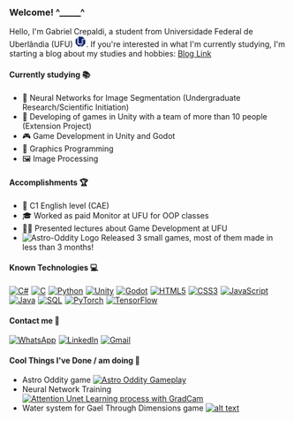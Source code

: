 ### Welcome! ^_____^

Hello, I'm Gabriel Crepaldi, a student from Universidade Federal de Uberlândia (UFU) <a href="https://www.ufu.br"><img src="Ufu_logo.png" alt="UFU logo" width="20" height="20"/></a>. 
If you're interested in what I'm currently studying, I'm starting a blog about my studies and hobbies:
[Blog Link](https://chiseled-lantana-ef4.notion.site/Gabri0-1300f49239cc80c6b557f0f8bec28e76?pvs=4)

#### Currently studying 📚

- 🧠 Neural Networks for Image Segmentation (Undergraduate Research/Scientific Initiation)
- 👾 Developing of games in Unity with a team of more than 10 people (Extension Project)
- 🎮 Game Development in Unity and Godot
- 🔢 Graphics Programming
- 🖼️ Image Processing

#### Accomplishments 🏆

- 🔡 C1 English level (CAE)
- 🎓 Worked as paid Monitor at UFU for OOP classes
- 🧑‍🏫 Presented lectures about Game Development at UFU
- <img src="https://github.com/Gabril0/libgdxGame/assets/62163345/fb1e193a-d036-4efb-a6f9-71d2d204b9c2" alt="Astro-Oddity Logo" width="20" height="20"/> Released 3 small games, most of them made in less than 3 months!

#### Known Technologies 💻
<p>
  <span style="display: inline-block; margin-right: 1px;">
    <a href="https://github.com/ArthurHSouza/GaelThroughDimensions"><img src="https://img.shields.io/badge/C%23-239120?style=flat-square&logo=dotnet&logoColor=white" alt="C#"></a>
  </span>
  <span style="display: inline-block; margin-right: 1px;">
    <a href="https://github.com/Gabril0/C"><img src="https://img.shields.io/badge/-C-A8B9CC?style=flat-square&logo=c&logoColor=white" alt="C"></a>
  </span>
  <span style="display: inline-block; margin-right: 1px;">
    <a href="https://github.com/Gabril0/CNN"><img src="https://img.shields.io/badge/-Python-3776AB?style=flat-square&logo=python&logoColor=white" alt="Python"></a>
  </span>
  <span style="display: inline-block; margin-right: 1px;">
    <a href="https://github.com/ArthurHSouza/GaelThroughDimensions"><img src="https://img.shields.io/badge/-Unity-000000?style=flat-square&logo=unity&logoColor=white" alt="Unity"></a>
  </span>
  <span style="display: inline-block; margin-right: 1px;">
    <a href="https://github.com/Gabril0/CharacterCreator"><img src="https://img.shields.io/badge/-Godot-478CBF?style=flat-square&logo=godot-engine&logoColor=white" alt="Godot"></a>
  </span>
  <span style="display: inline-block; margin-right: 1px;">
    <a href="https://github.com/Gabril0/WebDevelopment"><img src="https://img.shields.io/badge/-HTML5-E34F26?style=flat-square&logo=html5&logoColor=white" alt="HTML5"></a>
  </span>
  <span style="display: inline-block; margin-right: 1px;">
    <a href="https://github.com/Gabril0/WebDevelopment"><img src="https://img.shields.io/badge/-CSS3-1272B6?style=flat-square&logo=css3&logoColor=white" alt="CSS3"></a>
  </span>
  <span style="display: inline-block; margin-right: 1px;">
    <a href="https://github.com/Gabril0/WebDevelopment"><img src="https://img.shields.io/badge/-JavaScript-F7DF1E?style=flat-square&logo=javascript&logoColor=black" alt="JavaScript"></a>
  </span>
  <span style="display: inline-block; margin-right: 1px;">
    <a href="https://github.com/Gabril0/Sistema-de-Banco-Trabalho-POO-"><img src="https://img.shields.io/badge/-Java-007396?style=flat-square&logo=openjdk&logoColor=white" alt="Java"></a>
  </span>
  <span style="display: inline-block; margin-right: 1px;">
    <a href="https://github.com/Gabril0/WebDevelopment"><img src="https://img.shields.io/badge/-SQL-4479A1?style=flat-square&logo=postgresql&logoColor=white" alt="SQL"></a>
  </span>
  <span style="display: inline-block; margin-right: 1px;">
    <a href="https://github.com/Gabril0/CNN"><img src="https://img.shields.io/badge/-PyTorch-EE4C2C?style=flat-square&logo=pytorch&logoColor=white" alt="PyTorch"></a>
  </span>
  <span style="display: inline-block; margin-right: 1px;">
    <a href="https://github.com/Gabril0/CNN"><img src="https://img.shields.io/badge/-TensorFlow-FF6F00?style=flat-square&logo=tensorflow&logoColor=white" alt="TensorFlow"></a>
  </span>
</p>

#### Contact me 🤝
<p>
  <span style="display: inline-block; margin-right: 1px;">
    <a href="https://wa.me/+5134992157006"><img src="https://img.shields.io/badge/WhatsApp-25D366?style=flat-square&logo=whatsapp&logoColor=white" alt="WhatsApp"></a>
  </span>
  <span style="display: inline-block; margin-right: 1px;">
    <a href="https://www.linkedin.com/in/gabrielgcrepaldi/"><img src="https://img.shields.io/badge/LinkedIn-0077B5?style=flat-square&logo=linkedin&logoColor=white" alt="LinkedIn"></a>
  </span>
  <span style="display: inline-block; margin-right: 1px;">
    <a href="mailto:gabrielgcrepaldi@gmail.com"><img src="https://img.shields.io/badge/Gmail-D14836?style=flat-square&logo=gmail&logoColor=white" alt="Gmail"></a>
  </span>
</p>

#### Cool Things I've Done / am doing 🌟

- Astro Oddity game
<a href="https://github.com/Gabril0/Astro-Oddity">![Astro Oddity Gameplay](Astro_Oddity_zfzNw87GPM.gif)</a>
- Neural Network Training
<a href="https://github.com/Gabril0/CNN">![Attention Unet Learning process with GradCam](CNN.gif)</a>
- Water system for Gael Through Dimensions game
<a href="https://github.com/ArthurHSouza/GaelThroughDimensions">![alt text](Unity_36UyNlaFgO.gif)</a>
